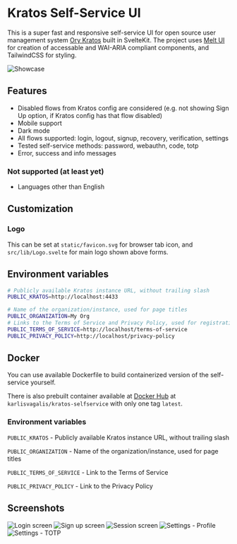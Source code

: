 # Kratos Self-Service UI

This is a super fast and responsive self-service UI for open source user management system [Ory Kratos](https://github.com/ory/kratos) built in SvelteKit. The project uses [Melt UI](https://github.com/melt-ui/melt-ui) for creation of accessable and WAI-ARIA compliant components, and TailwindCSS for styling.

![Showcase](./docs/images/showcase.gif)


## Features

- Disabled flows from Kratos config are considered (e.g. not showing Sign Up option, if Kratos config has that flow disabled)
- Mobile support
- Dark mode
- All flows supported: login, logout, signup, recovery, verification, settings
- Tested self-service methods: password, webauthn, code, totp
- Error, success and info messages

### Not supported (at least yet)

- Languages other than English

## Customization

### Logo

This can be set at `static/favicon.svg` for browser tab icon, and `src/lib/Logo.svelte` for main logo shown above forms.

## Environment variables

```bash
# Publicly available Kratos instance URL, without trailing slash
PUBLIC_KRATOS=http://localhost:4433

# Name of the organization/instance, used for page titles
PUBLIC_ORGANIZATION=My Org
# Links to the Terms of Service and Privacy Policy, used for registration page
PUBLIC_TERMS_OF_SERVICE=http://localhost/terms-of-service
PUBLIC_PRIVACY_POLICY=http://localhost/privacy-policy
```

## Docker

You can use available Dockerfile to build containerized version of the self-service yourself.

There is also prebuilt container available at [Docker Hub](https://hub.docker.com/r/karlisvagalis/kratos-selfservice) at `karlisvagalis/kratos-selfservice` with only one tag
`latest`.

### Environment variables

`PUBLIC_KRATOS` - Publicly available Kratos instance URL, without trailing slash

`PUBLIC_ORGANIZATION` - Name of the organization/instance, used for page titles

`PUBLIC_TERMS_OF_SERVICE` - Link to the Terms of Service

`PUBLIC_PRIVACY_POLICY` - Link to the Privacy Policy

## Screenshots

![Login screen](./docs/images/login.png)
![Sign up screen](./docs/images/signup-dark.png)
![Session screen](./docs/images/session.png)
![Settings - Profile](./docs/images/settings-profile.png)
![Settings - TOTP](./docs/images/settings-totp.png)